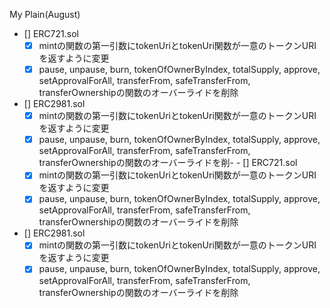 My Plain(August)

- [] ERC721.sol
    - [x] mintの関数の第一引数にtokenUriとtokenUri関数が一意のトークンURIを返すように変更
    - [x] pause, unpause, burn, tokenOfOwnerByIndex, totalSupply, approve, setApprovalForAll, transferFrom, safeTransferFrom,  transferOwnershipの関数のオーバーライドを削除
- [] ERC2981.sol
    - [x] mintの関数の第一引数にtokenUriとtokenUri関数が一意のトークンURIを返すように変更
    - [x] pause, unpause, burn, tokenOfOwnerByIndex, totalSupply, approve, setApprovalForAll, transferFrom, safeTransferFrom,  transferOwnershipの関数のオーバーライドを削- - [] ERC721.sol
    - [x] mintの関数の第一引数にtokenUriとtokenUri関数が一意のトークンURIを返すように変更
    - [x] pause, unpause, burn, tokenOfOwnerByIndex, totalSupply, approve, setApprovalForAll, transferFrom, safeTransferFrom,  transferOwnershipの関数のオーバーライドを削除
- [] ERC2981.sol
    - [x] mintの関数の第一引数にtokenUriとtokenUri関数が一意のトークンURIを返すように変更
    - [x] pause, unpause, burn, tokenOfOwnerByIndex, totalSupply, approve, setApprovalForAll, transferFrom, safeTransferFrom,  transferOwnershipの関数のオーバーライドを削除
